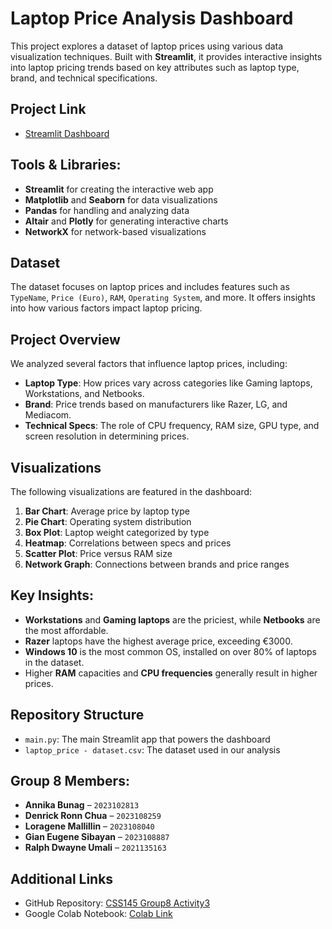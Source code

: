 # Laptop Price Analysis Dashboard

This project explores a dataset of laptop prices using various data visualization techniques. Built with **Streamlit**, it provides interactive insights into laptop pricing trends based on key attributes such as laptop type, brand, and technical specifications.

## Project Link
- [Streamlit Dashboard](https://github.com/annikamljn/CSS145_Group8_Activity3)

## Tools & Libraries:
- **Streamlit** for creating the interactive web app
- **Matplotlib** and **Seaborn** for data visualizations
- **Pandas** for handling and analyzing data
- **Altair** and **Plotly** for generating interactive charts
- **NetworkX** for network-based visualizations

## Dataset
The dataset focuses on laptop prices and includes features such as `TypeName`, `Price (Euro)`, `RAM`, `Operating System`, and more. It offers insights into how various factors impact laptop pricing.

## Project Overview
We analyzed several factors that influence laptop prices, including:
- **Laptop Type**: How prices vary across categories like Gaming laptops, Workstations, and Netbooks.
- **Brand**: Price trends based on manufacturers like Razer, LG, and Mediacom.
- **Technical Specs**: The role of CPU frequency, RAM size, GPU type, and screen resolution in determining prices.

## Visualizations
The following visualizations are featured in the dashboard:
1. **Bar Chart**: Average price by laptop type
2. **Pie Chart**: Operating system distribution
3. **Box Plot**: Laptop weight categorized by type
4. **Heatmap**: Correlations between specs and prices
5. **Scatter Plot**: Price versus RAM size
6. **Network Graph**: Connections between brands and price ranges

## Key Insights:
- **Workstations** and **Gaming laptops** are the priciest, while **Netbooks** are the most affordable.
- **Razer** laptops have the highest average price, exceeding €3000.
- **Windows 10** is the most common OS, installed on over 80% of laptops in the dataset.
- Higher **RAM** capacities and **CPU frequencies** generally result in higher prices.

## Repository Structure
- `main.py`: The main Streamlit app that powers the dashboard
- `laptop_price - dataset.csv`: The dataset used in our analysis

## Group 8 Members:
- **Annika Bunag** – `2023102813`
- **Denrick Ronn Chua** – `2023108259`
- **Loragene Mallillin** – `2023108040`
- **Gian Eugene Sibayan** – `2023108887`
- **Ralph Dwayne Umali** – `2021135163`

## Additional Links
- GitHub Repository: [CSS145 Group8 Activity3](https://github.com/annikamljn/CSS145_Group8_Activity3)
- Google Colab Notebook: [Colab Link](https://colab.research.google.com/drive/1TbRuhYoAk_43i9g--eJ2GA_3-DnHkrWA?usp=sharing)
